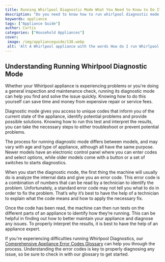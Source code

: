 ```yaml
---
title: Running Whirlpool Diagnostic Mode What You Need to Know to Do It
description: "Do you need to know how to run whirlpool diagnostic mode This blog post will show you how to do just that Learn tips and tricks to get the most out of your appliance"
keywords: appliance
tags: ["Appliance Guide"]
author: Curtis
categories: ["Household Appliances"]
cover: 
 image: /img/applianceguide/138.webp
 alt: 'Alt A Whirlpool appliance with the words How do I run Whirlpool diagnostic mode across the front'
---
```

## Understanding Running Whirlpool Diagnostic Mode
Whether your Whirlpool appliance is experiencing problems or you're doing a general inspection and maintenance check, running its diagnostic mode can help you find and solve the issue quickly. Knowing how to do this yourself can save time and money from expensive repair or service fees.

Diagnostic mode gives you access to unique codes that inform you of the current state of the appliance, identify potential problems and provide possible solutions. Knowing how to run this test and interpret the results, you can take the necessary steps to either troubleshoot or prevent potential problems.

The process for running diagnostic mode differs between models, and may vary with age and type of appliance, although all have the same purpose. Newer models have an electronic control panel where you can enter codes and select options, while older models come with a button or a set of switches to starts diagnostics. 

When you start the diagnostic mode, the first thing the machine will usually do is analyze the internal data and give you an error code. This error code is a combination of numbers that can be read by a technician to identify the problem. Unfortunately, a standard error code may not tell you what to do in order to fix the problem. That’s why it’s best to have the help of a technician to explain what the code means and how to apply the necessary fix. 

Once the code has been read, the machine can then run tests on the different parts of an appliance to identify how they’re running. This can be helpful in finding out how to better maintain your appliance and diagnose any issues. To properly interpret the results, it is best to have the help of an appliance expert. 

If you're experiencing difficulties running Whirlpool Diagnostics, our [Comprehensive Appliance Error Codes Glossary](./error-codes/) can help you through the process. Understanding the error codes is key to properly diagnosing any issue, so be sure to check in with our glossary to get started.
